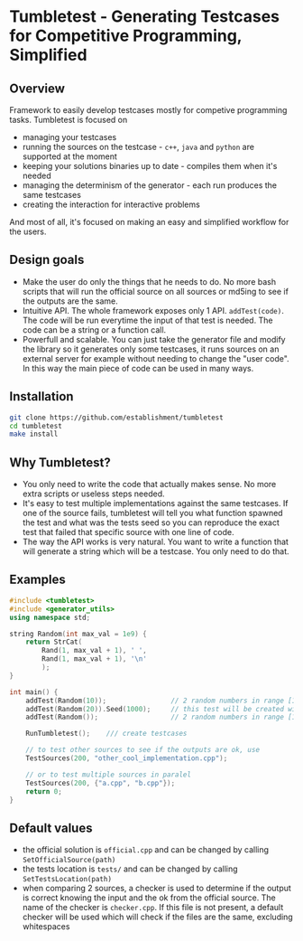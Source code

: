 Tumbletest - Generating Testcases for Competitive Programming, Simplified
=========================================================================

Overview
--------
Framework to easily develop testcases mostly for competive programming tasks. 
Tumbletest is focused on 
- managing your testcases
- running the sources on the testcase - `c++`, `java` and `python` are supported at the moment
- keeping your solutions binaries up to date - compiles them when it's needed
- managing the determinism of the generator - each run produces the same testcases
- creating the interaction for interactive problems

And most of all, it's focused on making an easy and simplified workflow for the users.

Design goals
------------
- Make the user do only the things that he needs to do. No more bash scripts that will run the official source on all sources or md5ing to see if the outputs are the same.
- Intuitive API. The whole framework exposes only 1 API. `addTest(code)`. The code will be run everytime the input of that test is needed. The code can be a string or a function call.
- Powerfull and scalable. You can just take the generator file and modify the library so it generates only some testcases, it runs sources on an external server for example without needing to change the "user code". In this way the main piece of code can be used in many ways.

Installation
------------
```sh
git clone https://github.com/establishment/tumbletest
cd tumbletest
make install
```

Why Tumbletest?
---------------
- You only need to write the code that actually makes sense. No more extra scripts or useless steps needed.
- It's easy to test multiple implementations against the same testcases. If one of the source fails, tumbletest will tell you what function spawned the test and what was the tests seed so you can reproduce the exact test that failed that specific source with one line of code.
- The way the API works is very natural. You want to write a function that will generate a string which will be a testcase. You only need to do that.

Examples
--------

```cpp
#include <tumbletest>
#include <generator_utils>
using namespace std;

string Random(int max_val = 1e9) {
    return StrCat(
        Rand(1, max_val + 1), ' ',
        Rand(1, max_val + 1), '\n'
        );
}

int main() {
    addTest(Random(10));                // 2 random numbers in range [1, 10]
    addTest(Random(20)).Seed(1000);     // this test will be created with a fixed seed of 1000
    addTest(Random());                  // 2 random numbers in range [1, 1e9]

    RunTumbletest();    /// create testcases

    // to test other sources to see if the outputs are ok, use
    TestSources(200, "other_cool_implementation.cpp");

    // or to test multiple sources in paralel
    TestSources(200, {"a.cpp", "b.cpp"});
    return 0;
}
```

Default values
--------------
- the official solution is `official.cpp` and can be changed by calling `SetOfficialSource(path)`
- the tests location is `tests/` and can be changed by calling `SetTestsLocation(path)`
- when comparing 2 sources, a checker is used to determine if the output is correct knowing the input and the ok from the official source. The name of the checker is `checker.cpp`. If this file is not present, a default checker will be used which will check if the files are the same, excluding whitespaces
